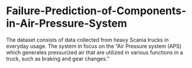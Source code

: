 # Failure-Prediction-of-Components-in-Air-Pressure-System
The dataset consists of data collected from heavy Scania trucks in everyday usage. The system in focus on the “Air Pressure system (APS) which generates pressurized air that are utilized in various functions in a truck, such as braking and gear changes.”
